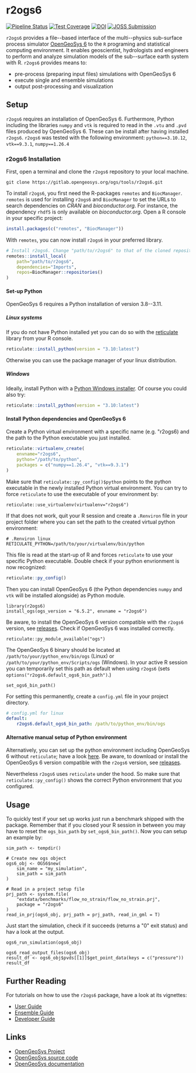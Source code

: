 # r2ogs6

[![Pipeline Status](https://gitlab.opengeosys.org/ogs/tools/r2ogs6/badges/master/pipeline.svg)](https://gitlab.opengeosys.org/ogs/tools/r2ogs6/-/commits/master)
[![Test Coverage](https://gitlab.opengeosys.org/ogs/tools/r2ogs6/badges/master/coverage.svg)](https://gitlab.opengeosys.org/ogs/tools/r2ogs6/-/jobs)
[![DOI](https://zenodo.org/badge/DOI/10.5281/zenodo.7389626.svg)](https://doi.org/10.5281/zenodo.7389626)
[![JOSS Submission](https://joss.theoj.org/papers/08cb661c22ca8553e418acafeb9e7cb5/status.svg)](https://joss.theoj.org/papers/08cb661c22ca8553e418acafeb9e7cb5)

`r2ogs6` provides a file--based interface of the multi--physics sub-surface process simulator [OpenGeoSys 6](https://gitlab.opengeosys.org/ogs/ogs) to the `R` programing and statistical computing environment.
It enables geoscientist, hydrologists and engineers to perform and analyze simulation models of the sub--surface earth system with R.
`r2ogs6` provides means to:
- pre-process (preparing input files) simulations with OpenGeoSys 6
- execute single and ensemble simulations
- output post-processing and visualization


## Setup

`r2ogs6` requires an installation of OpenGeoSys 6.
Furthermore, Python including the libraries `numpy` and `vtk` is required to read in the `.vtu` and `.pvd` files produced by OpenGeoSys 6.
These can be install after having installed `r2ogs6`.
`r2ogs6` was tested with the following environment: `python==3.10.12`, `vtk==9.3.1`, `numpy==1.26.4`


### r2ogs6 Installation

First, open a terminal and clone the `r2ogs6` repository to your local machine.

```
git clone https://gitlab.opengeosys.org/ogs/tools/r2ogs6.git
```

To install `r2ogs6`, you first need the R-packages `remotes` and `BiocManager`.
`remotes` is used for installing `r2ogs6` and `BiocManager` to set the URLs 
to search dependencies on *CRAN* and *bioconductor.org*.
For instance, the dependency `rhdf5` is only available on *bioconductor.org*.
Open a R console in your specific project:

```r
install.packages(c("remotes", "BiocManager"))
```

With `remotes`, you can now install `r2ogs6` in your preferred library.

```r
# Install r2ogs6. Change "path/to/r2ogs6" to that of the cloned repository!
remotes::install_local(
    path="path/to/r2ogs6", 
    dependencies="Imports",
    repos=BiocManager::repositories()
)
```

#### Set-up Python

OpenGeoSys 6 requires a Python installation of version 3.8--3.11.


##### Linux systems

If you do not have Python installed yet you can do so with the 
[reticulate](https://rstudio.github.io/reticulate/index.html) library from
your R console.

```r
reticulate::install_python(version = "3.10:latest")
```

Otherwise you can use the package manager of your linux distribution.


##### Windows

Ideally, install Python with a [Python Windows installer](https://www.python.org/downloads/windows/).
Of course you could also try:

```r
reticulate::install_python(version = "3.10:latest")
```

#### Install Python dependencies and OpenGeoSys 6

Create a Python virtual environment with a specific name (e.g. "r2ogs6) and the
 path to the Python executable you just installed.

```r
reticulate::virtualenv_create(
    envname="r2ogs6", 
    python="/path/to/python",
    packages = c("numpy==1.26.4", "vtk==9.3.1")
)
```

Make sure that `reticulate::py_config()$python` points to the python executable
in the newly installed Python virtual environment.
You can try to force `reticulate` to use the executable of your environment by:

```
reticulate::use_virtualenv(virtualenv="r2ogs6")
```

If that does not work, quit your R session and create a `.Renviron` file in 
your project folder where you can set the path to the created virtual python
environment:

```
# .Renviron linux
RETICULATE_PYTHON=/path/to/your/virtualenv/bin/python
```

This file is read at the start-up of R and forces `reticulate` to use your
specific Python executable. Double check if your python envrionment is now 
recognized:

```r
reticulate::py_config()
``` 

Then you can install OpenGeoSys 6 (the Python dependencies `numpy` and `vtk` 
will be installed alongside) as Python module.

```
library(r2ogs6)
install_ogs(ogs_version = "6.5.2", envname = "r2ogs6")
```
Be aware, to install the OpenGeoSys 6 version compatible with the `r2ogs6` version,
 see [releases](https://gitlab.opengeosys.org/ogs/tools/r2ogs6/-/releases).
Check if OpenGeoSys 6 was installed correctly.

```
reticulate::py_module_available("ogs")
```

The OpenGeoSys 6 binary should be located at `/path/to/your/python_env/bin/ogs` 
(Linux) or `/path/to/your/python_env/Scripts/ogs` (Windows). 
In your active R session you can temporarily set this path as default when 
using `r2ogs6` (sets `options("r2ogs6.default_ogs6_bin_path")`.)

```
set_ogs6_bin_path()
```

For setting this permanently, create a `config.yml` file in your project 
directory.

```yml
# config.yml for linux
default:
    r2ogs6.default_ogs6_bin_path: /path/to/python_env/bin/ogs
```


#### Alternative manual setup of Python environment

Alternatively, you can set up the python environment including OpenGeoSys 6
without `reticulate`; have a look [here](https://www.opengeosys.org/docs/userguide/basics/introduction/#install-via-pip).
Be aware, to download or install the OpenGeoSys 6 version compatible with the `r2ogs6` version, see [releases](https://gitlab.opengeosys.org/ogs/tools/r2ogs6/-/releases).

Nevertheless `r2ogs6` uses `reticulate` under the hood.
So make sure that `reticulate::py_config()` shows the correct Python
environment that you configured.


## Usage

To quickly test if your set up works just run a benchmark shipped with the 
package. 
Remember that if you closed your R session in between you may have to reset the
 `ogs_bin_path` by ```set_ogs6_bin_path()```.
Now you can setup an example by:

```
sim_path <- tempdir()

# Create new ogs object
ogs6_obj <- OGS6$new(
    sim_name = "my_simulation",
    sim_path = sim_path
)

# Read in a project setup file
prj_path <- system.file(
    "extdata/benchmarks/flow_no_strain/flow_no_strain.prj",
    package = "r2ogs6"
)
read_in_prj(ogs6_obj, prj_path = prj_path, read_in_gml = T)
```

Just start the simulation, check if it succeeds (returns a "0" exit status) and
 hav a look at the output.

```
ogs6_run_simulation(ogs6_obj)

ogs6_read_output_files(ogs6_obj)
result_df <- ogs6_obj$pvds[[1]]$get_point_data(keys = c("pressure"))
result_df
```


## Further Reading

For tutorials on how to use the `r2ogs6` package, have a look at its vignettes:

* [User Guide](https://joboog.github.io/r2ogs6/articles/user_workflow_vignette.html)
* [Ensemble Guide](https://joboog.github.io/r2ogs6/articles/ensemble_workflow_vignette.html)
* [Developer Guide](https://joboog.github.io/r2ogs6/articles/dev_workflow_vignette.html)


## Links

* [OpenGeoSys Project](https://www.opengeosys.org/)
* [OpenGeoSys source code](https://gitlab.opengeosys.org/ogs/ogs)
* [OpenGeoSys documentation](https://www.opengeosys.org/docs/)
